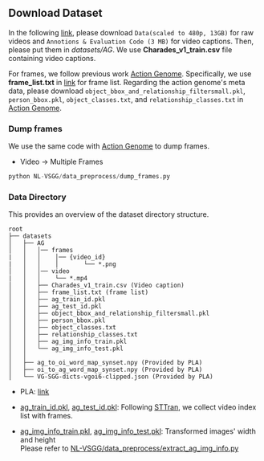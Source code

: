 ## Download Dataset  

In the following [link](https://prior.allenai.org/projects/charades), please download `Data(scaled to 480p, 13GB)` for raw videos and `Annotions & Evaluation Code (3 MB)` for video captions. Then, please put them in *datasets/AG*. We use **Charades_v1_train.csv** file containing video captions. 

For frames, we follow previous work [Action Genome](https://github.com/JingweiJ/ActionGenome?tab=readme-ov-file). Specifically, we use **frame_list.txt** in [link](https://drive.google.com/drive/folders/1LGGPK_QgGbh9gH9SDFv_9LIhBliZbZys) for frame list. 
Regarding the action genome's meta data, please download `object_bbox_and_relationship_filtersmall.pkl`, `person_bbox.pkl`, `object_classes.txt`, and `relationship_classes.txt` in [Action Genome](https://github.com/JingweiJ/ActionGenome?tab=readme-ov-file).  

### Dump frames   

We use the same code with [Action Genome](https://github.com/JingweiJ/ActionGenome) to dump frames. 

* Video → Multiple Frames

``` python  
python NL-VSGG/data_preprocess/dump_frames.py
```

### Data Directory  

This provides an overview of the dataset directory structure.  

```
root  
├── datasets 
│   ├── AG     
│   │   │── frames    
|   │   │    │── {video_id}
|   │   │    │       └── *.png  
│   │   │── video 
|   │   │    └── *.mp4        
│   │   ├── Charades_v1_train.csv (Video caption)
│   │   ├── frame_list.txt (frame list)
│   │   ├── ag_train_id.pkl
│   │   ├── ag_test_id.pkl
│   │   ├── object_bbox_and_relationship_filtersmall.pkl
│   │   ├── person_bbox.pkl
│   │   ├── object_classes.txt
│   │   ├── relationship_classes.txt
│   │   ├── ag_img_info_train.pkl
│   │   └── ag_img_info_test.pkl
│   │
│   ├── ag_to_oi_word_map_synset.npy (Provided by PLA)
│   ├── oi_to_ag_word_map_synset.npy (Provided by PLA)
│   └── VG-SGG-dicts-vgoi6-clipped.json (Provided by PLA)
```  
* PLA: [link](https://github.com/zjucsq/PLA)  
* [ag_train_id.pkl](https://drive.google.com/file/d/1h_kcdJdfwnPyHUWugS8nxHPeAno_7aPv/view?usp=sharing), [ag_test_id.pkl](https://drive.google.com/file/d/1g2xru3KayaIyCuJhxKsYpIe4hgNr3yI9/view?usp=sharing): Following [STTran](https://github.com/yrcong/STTran), we collect video index list with frames.

* [ag_img_info_train.pkl](https://drive.google.com/file/d/1eZw9ElQBbAFAnBkHF9-pjnsfW55e8SMd/view?usp=sharing), [ag_img_info_test.pkl](https://drive.google.com/file/d/14DvE5pWBWPlBG6yUnorIWt3rMztntetq/view?usp=sharing): Transformed images' width and height  
Please refer to [NL-VSGG/data_preprocess/extract_ag_img_info.py](../NL-VSGG/data_preprocess/extract_ag_img_info.py)
